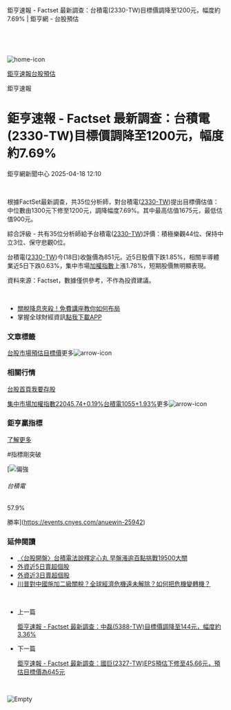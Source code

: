 鉅亨速報 - Factset 最新調查：台積電(2330-TW)目標價調降至1200元，幅度約7.69% | 鉅亨網 - 台股預估

‌

‌

![home-icon](/assets/icons/breadCrumb/symbol-icon-home.svg)

[鉅亨速報](/news/cat/anue_live)[台股預估](/news/cat/tw_forecast)

鉅亨速報

# 鉅亨速報 - Factset 最新調查：台積電(2330-TW)目標價調降至1200元，幅度約7.69%

鉅亨網新聞中心 2025-04-18 12:10

‌

根據FactSet最新調查，共35位分析師，對台積電([2330-TW](https://www.cnyes.com/twstock/2330))提出目標價估值：中位數由1300元下修至1200元，調降幅度7.69%。其中最高估值1675元，最低估值900元。

綜合評級 - 共有35位分析師給予台積電([2330-TW](https://www.cnyes.com/twstock/2330))評價：積極樂觀44位、保持中立3位、保守悲觀0位。

台積電([2330-TW](https://www.cnyes.com/twstock/2330))今(18日)收盤價為851元。近5日股價下跌1.85%，相關半導體業近5日下跌0.63%，集中市場[加權指數](https://invest.cnyes.com/index/TWS/TSE01)上漲1.78%，短期股價無明顯表現。

資料來源：Factset，數據僅供參考，不作為投資建議。

‌

* [關稅降息夾殺！免費講座教你如何布局](https://www.rsc.com.tw/Cnyes_RSC/SeminarBooking2025InvestmentOutlook.aspx?utm_source=anue&utm_medium=usstocks_end)
* 掌握全球財經資訊[點我下載APP](http://www.cnyes.com/app/?utm_source=mweb&utm_medium=HamMenuBanner&utm_campaign=fixed&utm_content=entr)

### 文章標籤

[台股](https://news.cnyes.com/tag/台股 "台股")[市場預估](https://news.cnyes.com/tag/市場預估 "市場預估")[目標價](https://news.cnyes.com/tag/目標價 "目標價")更多![arrow-icon](/assets/icons/arrows/arrow-down.svg)

### 相關行情

[台股首頁](https://www.cnyes.com/twstock)[我要存股](https://supr.link/8OHaU)

[集中市場加權指數22045.74+0.19%](https://invest.cnyes.com/index/TWS/TSE01)[台積電1055+1.93%](https://www.cnyes.com/twstock/2330)更多![arrow-icon](/assets/icons/arrows/arrow-down.svg)

### 鉅亨贏指標

[了解更多](https://events.cnyes.com/anuewin-25942)

#指標剛突破

[![偏強](/assets/icons/win-indicator/long.svg)

###### 台積電

57.9%

勝率](https://events.cnyes.com/anuewin-25942)

### 延伸閱讀

* [〈台股開盤〉台積電法說釋定心丸 早盤漲逾百點挑戰19500大關](/news/id/5943519)
* [外資近5日賣超個股](/news/id/5943408)
* [外資近3日賣超個股](/news/id/5943404)
* [川普對中國施加二級關稅？全球經濟危機遠未解除？如何把危機變轉機？](/news/id/5943377)

‌

* 上一篇

  [鉅亨速報 - Factset 最新調查：中磊(5388-TW)目標價調降至144元，幅度約3.36%](/news/id/5944012)
* 下一篇

  [鉅亨速報 - Factset 最新調查：國巨(2327-TW)EPS預估下修至45.66元，預估目標價為645元](/news/id/5943391)

‌

![Empty](/assets/icons/skeleton/empty-image.svg)

‌